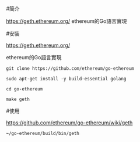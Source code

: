 #簡介

https://geth.ethereum.org/
ethereum的Go語言實現

#安裝

https://geth.ethereum.org/

ethereum的Go語言實現
```
git clone https://github.com/ethereum/go-ethereum

sudo apt-get install -y build-essential golang

cd go-ethereum

make geth
```

#使用

https://github.com/ethereum/go-ethereum/wiki/geth
```
~/go-ethereum/build/bin/geth
```